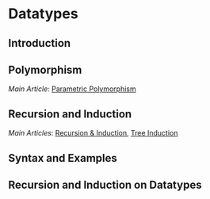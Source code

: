 # Datatypes

## Introduction

## Polymorphism

_Main Article_: [Parametric Polymorphism](poly.md)

## Recursion and Induction

_Main Articles_: [Recursion & Induction](recind.md), [Tree Induction](treeinduct.md)

## Syntax and Examples

## Recursion and Induction on Datatypes

